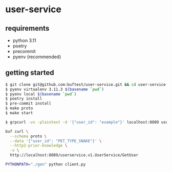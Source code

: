 # user-service

## requirements

- python 3.11
- poetry
- precommit
- pyenv (recommended)

## getting started

```sh
$ git clone git@github.com:buftest/user-service.git && cd user-service
$ pyenv virtualenv 3.11.3 $(basename `pwd`)
$ pyenv local $(basename `pwd`)
$ poetry install
$ pre-commit install
$ make proto
$ make start
```
```sh
$ grpcurl -vv -plaintext -d '{"user_id": "example"}' localhost:8089 userservice.v1.UserService/GetUser
```

```sh
buf curl \
  --schema proto \
  --data '{"user_id": "PET_TYPE_SNAKE"}' \
  --http2-prior-knowledge \
  -v \
  http://localhost:8089/userservice.v1.UserService/GetUser
```

```sh
PYTHONPATH="./gen" python client.py
```
